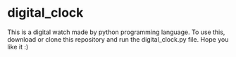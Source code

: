 # digital_clock
This is a digital watch made by python programming language.
To use this, download or clone this repository and run the digital_clock.py file.
Hope you like it :)
